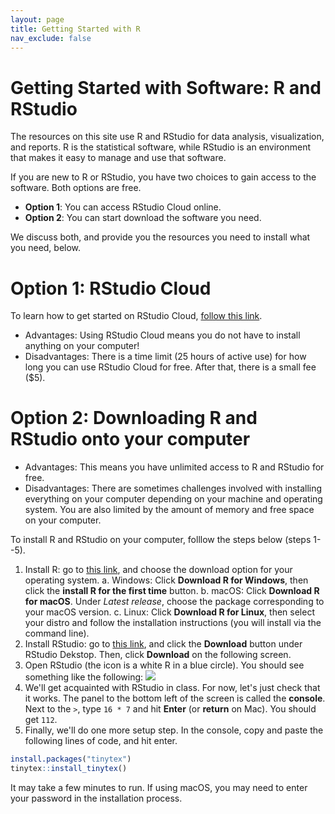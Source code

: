 ```yaml
---
layout: page
title: Getting Started with R
nav_exclude: false
---
```


# Getting Started with Software: R and RStudio 

The resources on this site use R and RStudio for data analysis, visualization, and reports. R is the statistical software, while RStudio is an environment that makes it easy to manage and use that software. 

If you are new to R or RStudio, you have two choices to gain access to the software. Both options are free. 

- **Option 1**: You can access RStudio Cloud online.
- **Option 2**: You can start download the software you need.
     
We discuss both, and provide you the resources you need to install what you need, below. 

# Option 1: RStudio Cloud

To learn how to get started on RStudio Cloud, [follow this link](https://datafest-prep.github.io//slides/RStudioCloud.html). 

- Advantages: Using RStudio Cloud means you do not have to install anything on your computer! 
- Disadvantages: There is a time limit (25 hours of active use) for how long you can use RStudio Cloud for free. After that, there is a small fee ($5). 

# Option 2: Downloading R and RStudio onto your computer

- Advantages: This means you have unlimited access to R and RStudio for free. 
- Disadvantages: There are sometimes challenges involved with installing everything on your computer depending on your machine and operating system. You are also limited by the amount of memory and free space on your computer. 

To install R and RStudio on your computer, folllow the steps below (steps 1--5). 

1. Install R: go to [this link](https://mirror.las.iastate.edu/CRAN/), and choose the download option for your operating system.
    a. Windows: Click **Download R for Windows**, then click the **install R for the first time** button.
    b. macOS: Click **Download R for macOS**. Under *Latest release*, choose the package corresponding to your macOS version.
    c. Linux: Click **Download R for Linux**, then select your distro and follow the installation instructions (you will install via the command line).
2. Install RStudio: go to [this link](https://www.rstudio.com/products/rstudio/download/), and click the **Download** button under RStudio Dekstop. Then, click **Download** on the following screen.
3. Open RStudio (the icon is a white R in a blue circle). You should see something like the following:
![](rstudio_image.jpeg)
4. We'll get acquainted with RStudio in class. For now, let's just check that it works. The panel to the bottom left of the screen is called the **console**. Next to the `>`, type `16 * 7` and hit **Enter** (or **return** on Mac). You should get `112`.
5. Finally, we'll do one more setup step. In the console, copy and paste the following lines of code, and hit enter.

```R
install.packages("tinytex")
tinytex::install_tinytex()
```

It may take a few minutes to run. If using macOS, you may need to enter your password in the installation process.
